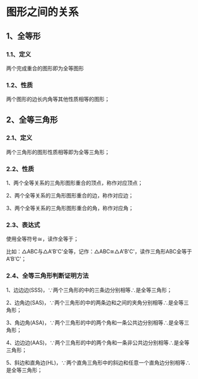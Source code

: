 # 图形之间的关系

## 1、全等形
### 1.1、定义
两个完成重合的图形即为全等图形

### 1.2、性质
两个图形的边长内角等其他性质相等的图形；

## 2、全等三角形
### 2.1、定义
两个三角形的图形性质相等即为全等三角形；

### 2.2、性质
1、两个全等关系的三角形图形重合的顶点，称作对应顶点；

2、两个全等关系的三角形图形重合的边，称作对应边；

3、两个全等关系的三角形图形重合的角，称作对应角；

### 2.3、表达式
使用全等符号$\cong$，读作全等于；

比如：$\triangle$ABC与$\triangle$A'B'C'全等，记作：$\triangle$ABC$\cong$$\triangle$A'B'C'，读作三角形ABC全等于A'B'C'；

### 2.4、全等三角形判断证明方法
1、边边边(SSS)，$\because$两个三角形的中的三条边分别相等$\therefore$是全等三角形；

2、边角边(SAS)，$\because$两个三角形的中的两条边和之间的夹角分别相等$\therefore$是全等三角形；

3、角边角(ASA)，$\because$两个三角形的中的两个角和一条公共边分别相等$\therefore$是全等三角形；

4、边边边(AAS)，$\because$两个三角形的中的两个角和一条非公共边分别相等$\therefore$是全等三角形；

5、斜边和直角边(HL)，$\because$两个直角三角形中的斜边和任意一个直角边分别相等$\therefore$是全等三角形；

